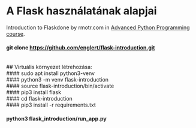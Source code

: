 # **A Flask használatának alapjai**
Introduction to Flaskdone by rmotr.com in  [Advanced Python Programming course](https://rmotr.com/advanced-python-programming).


#### git clone https://github.com/englert/flask-introduction.git
<br>
## Virtuális környezet létrehozása:
<br>
#### sudo apt install python3-venv
<br>
#### python3 -m venv flask-introduction
<br>
#### source flask-introduction/bin/activate
<br>
#### pip3 install flask
<br>
#### cd flask-introduction
<br>
#### pip3 install -r requirements.txt

#### python3 flask_introduction/run_app.py

